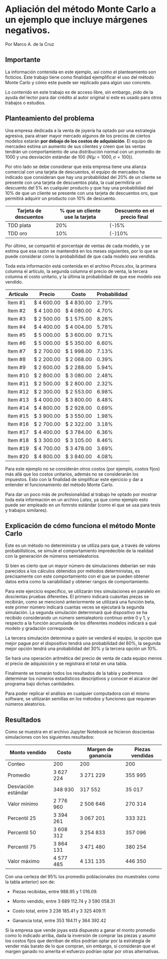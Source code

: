 # Apliación del método Monte Carlo a un ejemplo que incluye márgenes negativos.

Por Marco A. de la Cruz

## Importante

La información contenida en este ejemplo, así como el planteamiento son ficticios. Este trabajo tiene como finalidad ejemplificar el uso del método Monte Carlo y cómo este puede ser replicado para algùn uso concreto.

Lo contenido en este trabajo es de acceso libre, sin embargo, pido de la ayuda del lector para dar crédito al autor original si este es usado para otros trabajos o estudios.

## Planteamiento del problema

Una empresa dedicada a la venta de joyería ha optado por una estrategia agresiva, para atraer mayor mercado algunos de los precios de ciertos modelos estarán **por debajo de los costos de adquisición**. El equipo de mercadeo estima un aumento de sus clientes y creen que las ventas tendrán un comportamiento de una distribución normal con un promedio de 1000 y una desviación estándar de 100 ($N(\mu = 1000, \sigma = 100)$).

Por otro lado se debe considerar que esta empresa tiene una alianza comercial con una tarjeta de descuentos, el equipo de mercadeo ha indicado que consideran que hay una probabilidad del 20% de un cliente se presente con una tarjeta de descuentos plata, la cual permitiría un descuento del 5% en cualquier producto y que hay una probabilidad del 10% de que un cliente se presente con una tarjeta de descuentos oro, que permitirá adquirir un producto con 10% de descuento.

| Tarjeta de descuentos | % que un cliente use la tarjeta | Descuento en el precio final |
|---|---|---|
| TDD plata | 20% | (-)5% |
| TDD oro | 10% | (-)10% |

Por último, se compartió el porcentaje de ventas de cada modelo, y se estima que esa razón se mantendrá en los meses siguientes, por lo que se puede considerar como la probabilidad de que cada modelo sea vendida.

Toda esta información está contenida en el archivo _Prices.xlsx_, la primera columna el artículo, la segunda columna el precio de venta, la tercera columna el costo unitario, y la última la probabilidad de que ese modelo sea vendido.

|Artículo|Precio|Costo|Probabilidad|
|---|---|---|---|
|Item #1|\$ 4 600.00|\$ 4 830.00|2.79%|
|Item #2|\$ 4 100.00|\$ 4 080.00|4.70%|
|Item #3|\$ 2 500.00|\$ 1 575.00|8.26%|
|Item #4|\$ 4 400.00|\$ 4 004.00|5.78%|
|Item #5|\$ 5 000.00|\$ 3 600.00|9.71%|
|Item #6|\$ 5 000.00|\$ 5 350.00|6.60%|
|Item #7|\$ 2 700.00|\$ 1 998.00|7.13%|
|Item #8|\$ 2 200.00|\$ 2 068.00|0.39%|
|Item #9|\$ 2 600.00|\$ 2 288.00|5.94%|
|Item #10|\$ 2 800.00|\$ 3 080.00|2.48%|
|Item #11|\$ 2 500.00|\$ 2 800.00|2.32%|
|Item #12|\$ 2 300.00|\$ 2 553.00|6.98%|
|Item #13|\$ 4 000.00|\$ 3 800.00|8.48%|
|Item #14|\$ 4 800.00|\$ 2 928.00|0.69%|
|Item #15|\$ 3 900.00|\$ 3 550.00|1.98%|
|Item #16|\$ 2 700.00|\$ 2 322.00|3.18%|
|Item #17|\$ 4 400.00|\$ 3 784.00|6.36%|
|Item #18|\$ 3 300.00|\$ 3 105.00|8.46%|
|Item #19|\$ 4 700.00|\$ 3 478.00|3.69%|
|Item #20|\$ 4 800.00|\$ 3 840.00|4.08%|

Para este ejemplo no se considerán otros costos (por ejemplo, costos fijos) más allá que los costos unitarios, además no se considerarán los impuestos. Esto con la finalidad de simplificar este ejercicio y dar a entender el funcionamiento del método Monte Carlo.

Para dar un poco más de profesionalidad al trabajo he optado por mostrar toda esta información en un archivo _Latex_, ya que como ejemplo esto puede ser empleado en un fomrsto estándar (como el que se usa para tesis y trabajos similares).

## Explicación de cómo funciona el método Monte Carlo

Este es un método no determinista y se utiliza para que, a través de valores probabilísticos, se simule el comportamiento impredecible de la realidad con la generación de números semialeatorios.

Si bien es cierto que un mayor número de simulaciones deberían ser más parecidos a los cálculos obtenidos por métodos deterministas, es precisamente con este comportamiento con el que se pueden obtener datos extra como la variabilidad y obtener rangos de comportamiento.

Para este ejercicio específico, se utilizarán tres simulaciones en paralelo en doscientas pruebas diferentes. El primero indicará cuásntas piezas se recibirán, como se mencionó anteriormente se utilizará una función beta, este primer número indicará cuantas veces se ejecutará la segunda simulación. La segunda simulación determinará qué dispositivo se ha recibido considerando un número semialeatorio continuo entre 0 y 1, y respecto a la función acumulada de los diferentes modelos indicará a qué modelo y gradación corresponde.

La tercera simulación determina a quién se venderá el equipo, la opción que mejor pague por el dispositivo tendrá una probabilidad del 60%, la segunda mejor opción tendrá una probabilidad del 30% y la tercera opción un 10%.

Se hará una operación aritmética del precio de venta de cada equipo menos el precio de adquisición y se registrará el total en una tabla.

Finalmente se tomarán todos los resultados de la tabla y podremos determinar los números estadísticos descriptivos y conocer el alcance del programa bajo dichas cantidades.

Para poder replicar el análisis en cualquier computadora con el mismo software, se utilizarán semillas en los métodos y funciones que requieran números aleatorios.

## Resultados

Como se muestra en el archivo Jupyter Notebook se hicieron doscientas simulaciones con los siguientes resultados:

|Monto vendido|Costo|Margen de ganancia|Piezas vendidas|
|---|---|---|---|
|Conteo|200|200|200|
|Promedio|3 627 224|3 271 229|355 995|
|Desviación estándar|348 930|317 552|35 017|
|Valor mínimo|2 776 960|2 506 646|270 314|
|Percentil 25|3 394 261|3 067 201|333 321|
|Percentil 50|3 608 312|3 254 833|357 096|
|Percentil 75|3 864 131|3 471 480|380 254|
|Valor máximo|4 577 485|4 131 135|446 350|

Con una certeza del 95% los promedio poblacionales (no muestrales como la tabla anterior) son de:

- Piezas recibidas, entre 988.95 y 1 016.09.
- Monto vendido, entre 3 689 112.74 y 3 590 058.31

- Costo total, entre 3 236 185.41 y 3 325 409.11
- Ganancia total, entre 353 184.11 y 364 392.42

Si la empresa que vende joyas está dispuesto a ganar el monto promedio como lo indicado arriba, dada la inversión de comprar las piezas y asumir los costos fijos que derriban de ellos podrían optar por la estrategia de vender más barato de lo que compran, sin embargo, si consideran que el margen ganado no amerita el esfuerzo podrían optar por otras alternativas.

